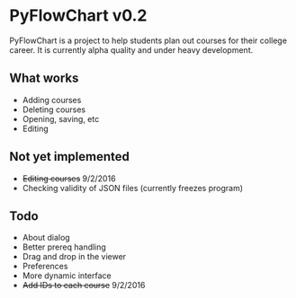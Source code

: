 # PyFlowChart v0.2

PyFlowChart is a project to help students plan out courses 
for their college career. It is currently alpha quality 
and under heavy development.

## What works
- Adding courses
- Deleting courses
- Opening, saving, etc
- Editing

## Not yet implemented
- ~~Editing courses~~ 9/2/2016
- Checking validity of JSON files (currently freezes program)

## Todo
- About dialog
- Better prereq handling
- Drag and drop in the viewer
- Preferences 
- More dynamic interface
- ~~Add IDs to each course~~ 9/2/2016

